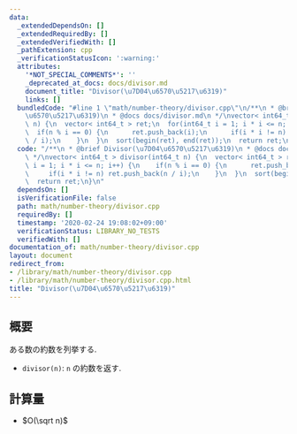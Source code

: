 ```yaml
---
data:
  _extendedDependsOn: []
  _extendedRequiredBy: []
  _extendedVerifiedWith: []
  _pathExtension: cpp
  _verificationStatusIcon: ':warning:'
  attributes:
    '*NOT_SPECIAL_COMMENTS*': ''
    _deprecated_at_docs: docs/divisor.md
    document_title: "Divisor(\u7D04\u6570\u5217\u6319)"
    links: []
  bundledCode: "#line 1 \"math/number-theory/divisor.cpp\"\n/**\n * @brief Divisor(\u7D04\
    \u6570\u5217\u6319)\n * @docs docs/divisor.md\n */\nvector< int64_t > divisor(int64_t\
    \ n) {\n  vector< int64_t > ret;\n  for(int64_t i = 1; i * i <= n; i++) {\n  \
    \  if(n % i == 0) {\n      ret.push_back(i);\n      if(i * i != n) ret.push_back(n\
    \ / i);\n    }\n  }\n  sort(begin(ret), end(ret));\n  return ret;\n}\n"
  code: "/**\n * @brief Divisor(\u7D04\u6570\u5217\u6319)\n * @docs docs/divisor.md\n\
    \ */\nvector< int64_t > divisor(int64_t n) {\n  vector< int64_t > ret;\n  for(int64_t\
    \ i = 1; i * i <= n; i++) {\n    if(n % i == 0) {\n      ret.push_back(i);\n \
    \     if(i * i != n) ret.push_back(n / i);\n    }\n  }\n  sort(begin(ret), end(ret));\n\
    \  return ret;\n}\n"
  dependsOn: []
  isVerificationFile: false
  path: math/number-theory/divisor.cpp
  requiredBy: []
  timestamp: '2020-02-24 19:08:02+09:00'
  verificationStatus: LIBRARY_NO_TESTS
  verifiedWith: []
documentation_of: math/number-theory/divisor.cpp
layout: document
redirect_from:
- /library/math/number-theory/divisor.cpp
- /library/math/number-theory/divisor.cpp.html
title: "Divisor(\u7D04\u6570\u5217\u6319)"
---
```

## 概要

ある数の約数を列挙する.

* `divisor(n)`: `n` の約数を返す.

## 計算量

* $O(\sqrt n)$
